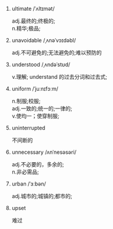1. ultimate /ˈʌltɪmət/

   adj.最终的;终极的;  
   n.精华;极品;

2. unavoidable /ˌʌnəˈvɔɪdəbl/

   adj.不可避免的;无法避免的;难以预防的

3. understood /ˌʌndəˈstʊd/

   v.理解; understand 的过去分词和过去式;

4. uniform /ˈjuːnɪfɔːm/

   n.制服;校服;  
   adj.一致的;统一的;一律的;  
   v.使均一；使穿制服;

5. uninterrupted

   不间断的

6. unnecessary /ʌnˈnesəsəri/

   adj.不必要的，多余的;  
   n.非必需品;

7. urban /ˈɜːbən/

   adj.城市的;城镇的;都市的;

8. upset

   难过
